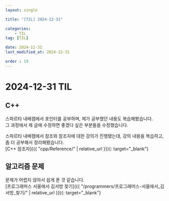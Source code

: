 ```yaml
---
layout: single

title: "[TIL] 2024-12-31"

categories:
    - TIL
tag: [TIL]

date: 2024-12-31
last_modified_at: 2024-12-31

order : 19
---
```


# 2024-12-31 TIL

## C++

스파르타 내배캠에서 포인터를 공부하며, 제가 공부했던 내용도 복습해봤습니다.  
그 과정에서 제 글에 수정하면 좋겠다 싶은 부분들을 수정했습니다.

스파르타 내배캠에서 참조와 참조자에 대한 강의가 진행됐는데, 강의 내용을 복습하고, 좀 더 공부해서 정리해봤습니다.  
[C++ 참조자]({{ "cpp/Reference/" | relative_url }}){: target="_blank"}

## 알고리즘 문제

문제가 어렵지 않아서 쉽게 푼 것 같습니다.  
[프로그래머스 서울에서 김서방 찾기]({{ "/programmers/프로그래머스-서울에서_김서방_찾기/" | relative_url }}){: target="_blank"}